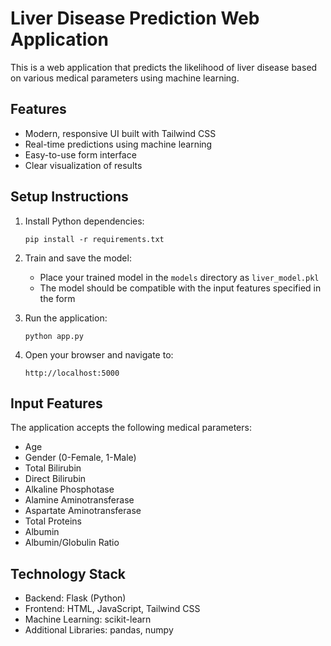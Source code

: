 # Liver Disease Prediction Web Application

This is a web application that predicts the likelihood of liver disease based on various medical parameters using machine learning.

## Features

- Modern, responsive UI built with Tailwind CSS
- Real-time predictions using machine learning
- Easy-to-use form interface
- Clear visualization of results

## Setup Instructions

1. Install Python dependencies:
   ```
   pip install -r requirements.txt
   ```

2. Train and save the model:
   - Place your trained model in the `models` directory as `liver_model.pkl`
   - The model should be compatible with the input features specified in the form

3. Run the application:
   ```
   python app.py
   ```

4. Open your browser and navigate to:
   ```
   http://localhost:5000
   ```

## Input Features

The application accepts the following medical parameters:
- Age
- Gender (0-Female, 1-Male)
- Total Bilirubin
- Direct Bilirubin
- Alkaline Phosphotase
- Alamine Aminotransferase
- Aspartate Aminotransferase
- Total Proteins
- Albumin
- Albumin/Globulin Ratio

## Technology Stack

- Backend: Flask (Python)
- Frontend: HTML, JavaScript, Tailwind CSS
- Machine Learning: scikit-learn
- Additional Libraries: pandas, numpy
